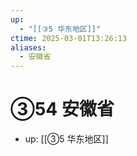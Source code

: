 ```yaml
---
up:
  - "[[③5 华东地区]]"
ctime: 2025-03-01T13:26:13
aliases:
  - 安徽省
---
```


# ③54 安徽省

- up: [[③5 华东地区]]
